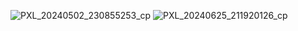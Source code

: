 ![PXL_20240502_230855253_cp](https://github.com/Zaphod42B/OnCall_Alarm/assets/136321297/16b712fb-e7ed-4fc7-9596-7209d9fd5007)
![PXL_20240625_211920126_cp](https://github.com/Zaphod42B/OnCall_Alarm/assets/136321297/19e158c1-e0ed-482b-867d-80a715d8908c)
